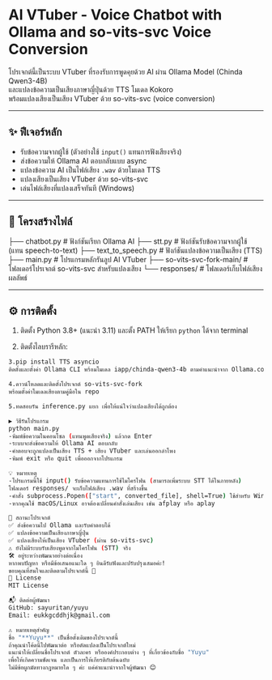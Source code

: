 # AI VTuber - Voice Chatbot with Ollama and so-vits-svc Voice Conversion

โปรเจกต์นี้เป็นระบบ VTuber ที่รองรับการพูดคุยด้วย AI ผ่าน Ollama Model (Chinda Qwen3-4B)  
และแปลงข้อความเป็นเสียงภาษาญี่ปุ่นด้วย TTS โมเดล Kokoro  
พร้อมแปลงเสียงเป็นเสียง VTuber ด้วย so-vits-svc (voice conversion)

---

## ✨ ฟีเจอร์หลัก

- รับข้อความจากผู้ใช้ (ตัวอย่างใช้ `input()` แทนการฟังเสียงจริง)  
- ส่งข้อความให้ Ollama AI ตอบกลับแบบ async  
- แปลงข้อความ AI เป็นไฟล์เสียง `.wav` ด้วยโมเดล TTS  
- แปลงเสียงเป็นเสียง VTuber ด้วย so-vits-svc  
- เล่นไฟล์เสียงที่แปลงเสร็จทันที (Windows)

---

## 📁 โครงสร้างไฟล์
├── chatbot.py # ฟังก์ชันเรียก Ollama AI
├── stt.py # ฟังก์ชันรับข้อความจากผู้ใช้ (แทน speech-to-text)
├── text_to_speech.py # ฟังก์ชันแปลงข้อความเป็นเสียง (TTS)
├── main.py # โปรแกรมหลักรันลูป AI VTuber
├── so-vits-svc-fork-main/ # โฟลเดอร์โปรเจกต์ so-vits-svc สำหรับแปลงเสียง
└── responses/ # โฟลเดอร์เก็บไฟล์เสียงผลลัพธ์


---

## ⚙️ การติดตั้ง

1. ติดตั้ง Python 3.8+ (แนะนำ 3.11) และตั้ง PATH ให้เรียก `python` ได้จาก terminal

2. ติดตั้งไลบรารีหลัก:
```bash
3.pip install TTS asyncio
ติดตั้งและตั้งค่า Ollama CLI พร้อมโมเดล iapp/chinda-qwen3-4b ตามคำแนะนำจาก Ollama.com

4.ดาวน์โหลดและติดตั้งโปรเจกต์ so-vits-svc-fork
พร้อมตั้งค่าโมเดลเสียงตามคู่มือใน repo

5.ทดสอบรัน inference.py แยก เพื่อให้แน่ใจว่าแปลงเสียงได้ถูกต้อง

▶️ วิธีรันโปรแกรม
python main.py
-พิมพ์ข้อความในคอนโซล (แทนพูดเสียงจริง) แล้วกด Enter
-ระบบจะส่งข้อความให้ Ollama AI ตอบกลับ
-คำตอบจะถูกแปลงเป็นเสียง TTS + เสียง VTuber และเล่นออกลำโพง
-พิมพ์ exit หรือ quit เพื่อออกจากโปรแกรม

💡 หมายเหตุ
-โปรแกรมนี้ใช้ input() รับข้อความแทนการใช้ไมโครโฟน (สามารถเพิ่มระบบ STT ได้ในภายหลัง)
โฟลเดอร์ responses/ จะเก็บไฟล์เสียง .wav ที่สร้างขึ้น
-คำสั่ง subprocess.Popen(["start", converted_file], shell=True) ใช้สำหรับ Windows
-หากคุณใช้ macOS/Linux อาจต้องเปลี่ยนคำสั่งเล่นเสียง เช่น afplay หรือ aplay

🚧 สถานะโปรเจกต์
✅ ส่งข้อความไป Ollama และรับคำตอบได้
✅ แปลงข้อความเป็นเสียงภาษาญี่ปุ่น
✅ แปลงเสียงให้เป็นเสียง VTuber (ผ่าน so-vits-svc)
⚠️ ยังไม่มีระบบรับเสียงพูดจากไมโครโฟน (STT) จริง
🛠 อยู่ระหว่างพัฒนาอย่างต่อเนื่อง
หากพบปัญหา หรือมีข้อเสนอแนะใด ๆ ยินดีรับฟังและปรับปรุงเสมอค่ะ!
ขอบคุณที่สนใจและติดตามโปรเจกต์นี้ 🙏
📝 License
MIT License

📬 ติดต่อผู้พัฒนา
GitHub: sayuritan/yuyu
Email: eukkgcddhjk@gmail.com

⚠️ หมายเหตุสำคัญ
ชื่อ "**Yuyu**" เป็นชื่อดั้งเดิมของโปรเจกต์นี้  
ถ้าคุณนำโค้ดนี้ไปพัฒนาต่อ หรือดัดแปลงเป็นโปรเจกต์ใหม่  
แนะนำให้เปลี่ยนชื่อโปรเจกต์ ตัวละคร หรือองค์ประกอบต่าง ๆ ที่เกี่ยวข้องกับชื่อ "Yuyu"  
เพื่อให้เกิดความชัดเจน และเป็นการให้เกียรติกับต้นฉบับ
ไม่มีข้อผูกมัดทางกฎหมายใด ๆ ค่ะ แค่คำแนะนำจากใจผู้พัฒนา 😊

